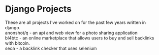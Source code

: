# Django Projects

These are all projects I've worked on for the past few years written in django.  
anonshot/q - an api and web view for a photo sharing application   
bl4btc - an online marketplace that allows users to buy and sell backlinks with bitcoin.  
seoa - a backlink checker that uses selenium   
